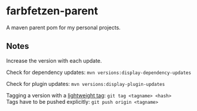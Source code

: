 # farbfetzen-parent

A maven parent pom for my personal projects.

## Notes

Increase the version with each update.

Check for dependency updates: `mvn versions:display-dependency-updates`

Check for plugin updates: `mvn versions:display-plugin-updates`

Tagging a version with a [lightweight tag](https://git-scm.com/book/en/v2/Git-Basics-Tagging#_lightweight_tags): `git tag <tagname> <hash>`  
Tags have to be pushed explicitly: `git push origin <tagname>`
